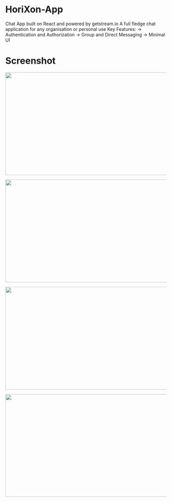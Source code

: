 # HoriXon-App
 Chat App built on React and powered by getstream.io
 A full fledge chat application for any organisation or personal use
 Key Features:
-> Authentication and Authorization
-> Group and Direct Messaging
-> Minimal UI
# Screenshot
<p align="center">
  <img src="https://user-images.githubusercontent.com/30048347/176476478-91426ffa-8756-4f3c-b572-3ceabd81b866.JPG" width="620" height="320">
</p>
<p align="center">
<img src="https://user-images.githubusercontent.com/30048347/176476345-7f54d114-133a-456f-81c8-c94d113b35f8.JPG" width="620" height="320">
</p>
<p align="center">
<img src="https://user-images.githubusercontent.com/30048347/176476383-f1cfc255-f0f4-47e2-832e-ef5c56d09ec0.JPG" width="620" height="320">
</p>
<p align="center">
<img src="https://user-images.githubusercontent.com/30048347/176476416-68bcf2b6-e7a0-4fe6-acc3-9ea1875d94c8.JPG" width="620" height="320">
</p>
